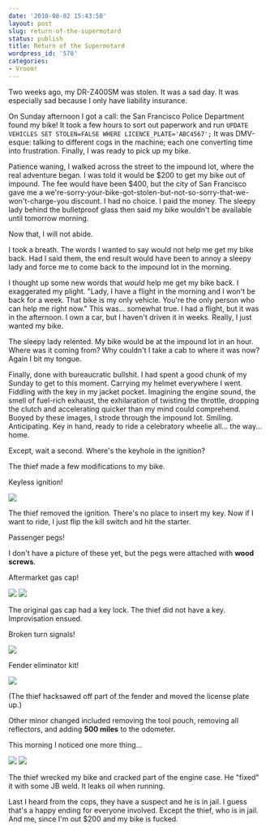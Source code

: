 ```yaml
---
date: '2010-08-02 15:43:50'
layout: post
slug: return-of-the-supermotard
status: publish
title: Return of the Supermotard
wordpress_id: '578'
categories:
- Vroom!
---
```


Two weeks ago, my DR-Z400SM was stolen. It was a sad day. It was especially sad because I only have liability insurance. 

On Sunday afternoon I got a call: the San Francisco Police Department found my bike! It took a few hours to sort out paperwork and run `UPDATE VEHICLES SET STOLEN=FALSE WHERE LICENCE_PLATE='ABC4567';` It was DMV-esque: talking to different cogs in the machine; each one converting time into frustration. Finally, I was ready to pick up my bike.

Patience waning, I walked across the street to the impound lot, where the real adventure began. I was told it would be $200 to get my bike out of impound. The fee would have been $400, but the city of San Francisco gave me a we're-sorry-your-bike-got-stolen-but-not-so-sorry-that-we-won't-charge-you discount. I had no choice. I paid the money. The sleepy lady behind the bulletproof glass then said my bike wouldn't be available until tomorrow morning. 

Now that, I will not abide. 

I took a breath. The words I wanted to say would not help me get my bike back. Had I said them, the end result would have been to annoy a sleepy lady and force me to come back to the impound lot in the morning. 

I thought up some new words that _would_ help me get my bike back. I exaggerated my plight. "Lady, I have a flight in the morning and I won't be back for a week. That bike is my only vehicle. You're the only person who can help me right now." This was... somewhat true. I had a flight, but it was in the afternoon. I own a car, but I haven't driven it in weeks. Really, I just wanted my bike. 

The sleepy lady relented. My bike would be at the impound lot in an hour. Where was it coming from? Why couldn't I take a cab to where it was now? Again I bit my tongue.

Finally, done with bureaucratic bullshit. I had spent a good chunk of my Sunday to get to this moment. Carrying my helmet everywhere I went. Fiddling with the key in my jacket pocket. Imagining the engine sound, the smell of fuel-rich exhaust, the exhilaration of twisting the throttle, dropping the clutch and accelerating quicker than my mind could comprehend. Buoyed by these images, I strode through the impound lot. Smiling. Anticipating. Key in hand, ready to ride a celebratory wheelie all... the way... home.

Except, wait a second. Where's the keyhole in the ignition?

The thief made a few modifications to my bike. 

Keyless ignition!

[![](http://geoff.greer.fm/rambling/wp-content/uploads/2010/08/DSC_7730_resized-500x332.jpg)](http://geoff.greer.fm/rambling/wp-content/uploads/2010/08/DSC_7730_resized.jpg)

The thief removed the ignition. There's no place to insert my key. Now if I want to ride, I just flip the kill switch and hit the starter.

Passenger pegs! 

I don't have a picture of these yet, but the pegs were attached with **wood screws**.

Aftermarket gas cap! 

[![](http://geoff.greer.fm/rambling/wp-content/uploads/2010/08/DSC_7726-500x394.jpg)](http://geoff.greer.fm/rambling/wp-content/uploads/2010/08/DSC_7726.jpg)
[![](http://geoff.greer.fm/rambling/wp-content/uploads/2010/08/DSC_7727-500x374.jpg)](http://geoff.greer.fm/rambling/wp-content/uploads/2010/08/DSC_7727.jpg)

The original gas cap had a key lock. The thief did not have a key. Improvisation ensued.

Broken turn signals!

[![](http://geoff.greer.fm/rambling/wp-content/uploads/2010/08/DSC_7728_resized-500x332.jpg)](http://geoff.greer.fm/rambling/wp-content/uploads/2010/08/DSC_7728_resized.jpg)

Fender eliminator kit!

[![](http://geoff.greer.fm/rambling/wp-content/uploads/2010/08/DSC_7729_resized-500x751.jpg)](http://geoff.greer.fm/rambling/wp-content/uploads/2010/08/DSC_7729_resized.jpg)

(The thief hacksawed off part of the fender and moved the license plate up.)

Other minor changed included removing the tool pouch, removing all reflectors, and adding **500 miles** to the odometer.

This morning I noticed one more thing...

[![](http://geoff.greer.fm/rambling/wp-content/uploads/2010/08/DSC_7734_resized-500x751.jpg)](http://geoff.greer.fm/rambling/wp-content/uploads/2010/08/DSC_7734_resized.jpg)
[![](http://geoff.greer.fm/rambling/wp-content/uploads/2010/08/DSC_7735_resized-500x751.jpg)](http://geoff.greer.fm/rambling/wp-content/uploads/2010/08/DSC_7735_resized.jpg)

The thief wrecked my bike and cracked part of the engine case. He "fixed" it with some JB weld. It leaks oil when running.

Last I heard from the cops, they have a suspect and he is in jail. I guess that's a happy ending for everyone involved. Except the thief, who is in jail. And me, since I'm out $200 and my bike is fucked. 

